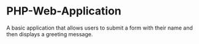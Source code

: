 # PHP-Web-Application
A basic application that allows users to submit a form with their name and then displays a greeting message.
